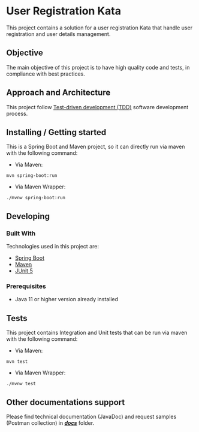 # User Registration Kata
This project contains a solution for a user registration Kata that handle user registration and user details management.

## Objective
The main objective of this project is to have high quality code and tests, in compliance with best practices.

## Approach and Architecture
This project follow [Test-driven development (TDD)](https://en.wikipedia.org/wiki/Test-driven_development) software development process.

## Installing / Getting started
This is a Spring Boot and Maven project, so it can directly run via maven with the following command:
- Via Maven:
```shell
mvn spring-boot:run
```
- Via Maven Wrapper:
```shell
./mvnw spring-boot:run
```
## Developing
### Built With
Technologies used in this project are:
- [Spring Boot](https://spring.io/projects/spring-boot)
- [Maven](https://maven.apache.org/)
- [JUnit 5](https://junit.org/junit5/)

### Prerequisites
- Java 11 or higher version already installed

## Tests
This project contains Integration and Unit tests that can be run via maven with the following command:
- Via Maven:
```shell
mvn test
```
- Via Maven Wrapper:
```shell
./mvnw test
```

## Other documentations support
Please find technical documentation (JavaDoc) and request samples (Postman collection) in [**_docs_**](/docs) folder.

